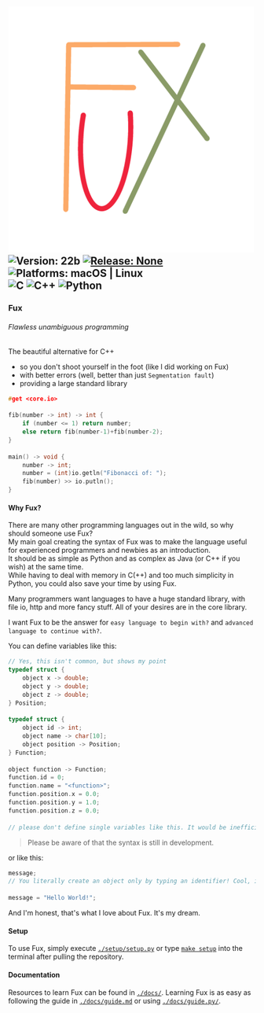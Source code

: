 <img src="./art/logo.PNG" alt="logo" width="500"></img>
![Version: 22b](https://img.shields.io/badge/Version-22b-informational)
[![Release: None](https://img.shields.io/badge/Release-None-inactive)](https://github.com/Fuechs/fuxlang/releases/latest)
![Platforms: macOS | Linux](https://img.shields.io/badge/Platforms-macOS_|_Linux-success)<br>
![C](https://img.shields.io/badge/C18-A8B9CC?logo=c&logoColor=white)
![C++](https://img.shields.io/badge/C++14-00599C?logo=c%2b%2b)
![Python](https://img.shields.io/badge/Python_3.10.4-3776AB?logo=python&logoColor=white)
---
<!--
![Typescript](https://img.shields.io/badge/Typescript-3178C6?logo=typescript&logoColor=white)
![Java](https://img.shields.io/badge/Java-007396?logo=java)
![Ruby](https://img.shields.io/badge/Ruby-CC342D?&logo=ruby)
-->

<!-- FUX COLORS - #fcaa68 - #ec243c -->

### Fux
###### Flawless unambiguous programming
The beautiful alternative for C++ 
- so you don't shoot yourself in the foot (like I did working on Fux)
- with better errors (well, better than just `Segmentation fault`)
- providing a large standard library

```cpp
#get <core.io>

fib(number -> int) -> int {
    if (number <= 1) return number;
    else return fib(number-1)+fib(number-2);
}

main() -> void {
    number -> int;
    number = (int)io.getln("Fibonacci of: ");
    fib(number) >> io.putln();
}
```

#### Why Fux?

There are many other programming languages out in the wild, so why should someone use Fux? \
My main goal creating the syntax of Fux was to make the language useful for experienced programmers and newbies as an introduction. \
It should be as simple as Python and as complex as Java (or C++ if you wish) at the same time. \
While having to deal with memory in C(++) and too much simplicity in Python, you could also save your time by using Fux. 

Many programmers want languages to have a huge standard library, with file io, http and more fancy stuff. All of your desires are in the core library.

I want Fux to be the answer for `easy language to begin with?`  and `advanced language to continue with?`.

You can define variables like this:

```cpp
// Yes, this isn't common, but shows my point
typedef struct {
    object x -> double;
    object y -> double;
    object z -> double;
} Position;

typedef struct {
    object id -> int;
    object name -> char[10];
    object position -> Position;
} Function;

object function -> Function;
function.id = 0;
function.name = "<function>";
function.position.x = 0.0;
function.position.y = 1.0;
function.position.z = 0.0;

// please don't define single variables like this. It would be inefficient af.
```

> Please be aware of that the syntax is still in development.

or like this:

```cpp
message;
// You literally create an object only by typing an identifier! Cool, isn't it?

message = "Hello World!";
```

And I'm honest, that's what I love about Fux. It's my dream.

#### Setup

To use Fux, simply execute [`./setup/setup.py`](./setup/setup.py) or type [`make setup`](./Makefile) into the terminal after pulling the repository.

#### Documentation

Resources to learn Fux can be found in [`./docs/`](./docs/).
Learning Fux is as easy as following the guide in [`./docs/guide.md`](./docs/guide.md) or using [`./docs/guide.py/`](./docs/guide.py).
